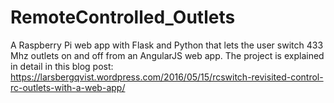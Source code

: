 # RemoteControlled_Outlets
A Raspberry Pi web app with Flask and Python that lets the user switch 433 Mhz outlets on and off from an AngularJS web app. The project is explained in detail in this blog post: https://larsbergqvist.wordpress.com/2016/05/15/rcswitch-revisited-control-rc-outlets-with-a-web-app/

